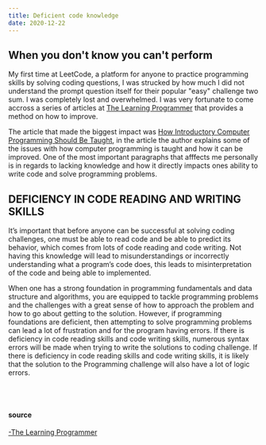 ```yaml
---
title: Deficient code knowledge
date: 2020-12-22
---
```

## When you don't know you can't perform

My first time at LeetCode, a platform for anyone to practice programming skills by solving coding questions, I was strucked by how much I did not understand the prompt question itself for their popular "easy" challenge two sum. I was completely lost and overwhelmed. I was very fortunate to come accross a series of articles at [The Learning Programmer](https://thelearningprogrammer.com/author/mmmcmillan1/) that provides a method on how to improve. 

The article that made the biggest impact was [How Introductory Computer Programming Should Be Taught](https://thelearningprogrammer.com/how-introductory-computer-programming-should-be-taught/), in the article the author explains some of the issues with how computer programming is taught and how it can be improved. One of the most important paragraphs that afffects me personally is in regards to lacking knowledge and how it directly impacts ones ability to write code and solve programming problems.

## DEFICIENCY IN CODE READING AND WRITING SKILLS

It’s important that before anyone can be successful at solving coding challenges, one must be able to read code and be able to predict its behavior, which comes from lots of code reading and code writing. Not having this knowledge will lead to misunderstandings or incorrectly understanding what a program’s code does, this leads to misinterpretation of the code and being able to implemented.

When one has a strong foundation in programming fundamentals and data structure and algorithms, you are equipped to tackle programming problems and the challenges with a great sense of how to approach the problem and how to go about getting to the solution. However, if programming foundations are deficient, then attempting to solve programming problems can lead a lot of frustration and for the program having errors. If there is deficiency in code reading skills and code writing skills, numerous syntax errors will be made when trying to write the solutions to coding challenge. If there is deficiency in code reading skills and code writing skills, it is likely that the solution to the Programming challenge will also have a lot of logic errors.


<br>
<br>



#### source

[-The Learning Programmer](https://thelearningprogrammer.com/how-introductory-computer-programming-should-be-taught/)